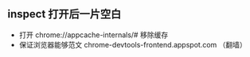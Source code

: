 ## inspect 打开后一片空白

- 打开 chrome://appcache-internals/# 移除缓存
- 保证浏览器能够范文 chrome-devtools-frontend.appspot.com （翻墙）
